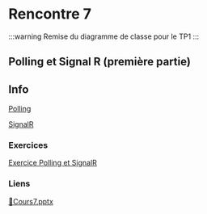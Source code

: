 # Rencontre 7

:::warning
Remise du diagramme de classe pour le TP1
:::

## Polling et Signal R (première partie)

## Info

[Polling](/info/Polling)

[SignalR](/info/SignalR)

### Exercices

[Exercice Polling et SignalR](/exercices/Polling)

### Liens

[🔗Cours7.pptx](https://cegepedouardmontpetit.sharepoint.com/:p:/s/CMT420InformatiqueComitesCours-5W5/EYkZPNdGGy9EgFc4uX04Z9wBFZLJctpNa6yEE7WNsP29oA?e=igqioC)

